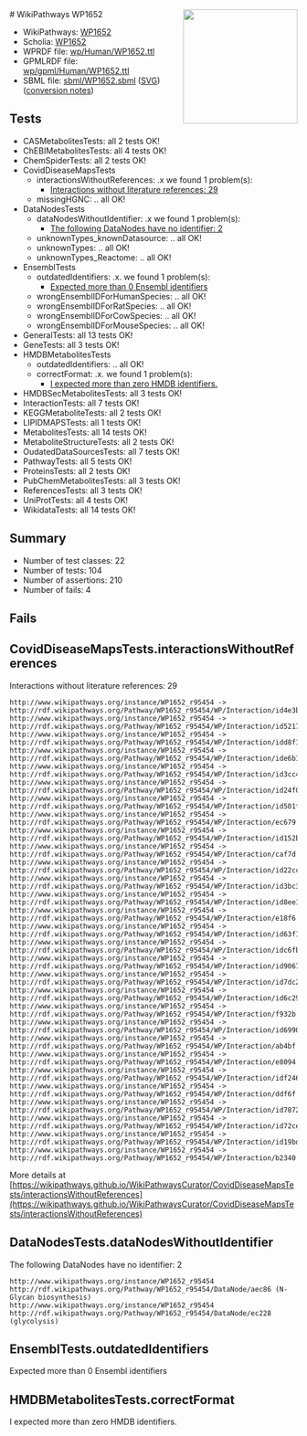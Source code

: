 <img style="float: right; width: 200px" src="../logo.png" />
# WikiPathways WP1652

* WikiPathways: [WP1652](https://identifiers.org/wikipathways:WP1652)
* Scholia: [WP1652](https://scholia.toolforge.org/wikipathways/WP1652)
* WPRDF file: [wp/Human/WP1652.ttl](../wp/Human/WP1652.ttl)
* GPMLRDF file: [wp/gpml/Human/WP1652.ttl](../wp/gpml/Human/WP1652.ttl)
* SBML file: [sbml/WP1652.sbml](../sbml/WP1652.sbml) ([SVG](../sbml/WP1652.svg)) ([conversion notes](../sbml/WP1652.txt))

## Tests
* CASMetabolitesTests: all 2 tests OK!
* ChEBIMetabolitesTests: all 4 tests OK!
* ChemSpiderTests: all 2 tests OK!
* CovidDiseaseMapsTests
    * interactionsWithoutReferences: .x we found 1 problem(s):
        * [Interactions without literature references: 29](#9701cd09)
    * missingHGNC: .. all OK!
* DataNodesTests
    * dataNodesWithoutIdentifier: .x we found 1 problem(s):
        * [The following DataNodes have no identifier: 2](#d2d32fa1)
    * unknownTypes_knownDatasource: .. all OK!
    * unknownTypes: .. all OK!
    * unknownTypes_Reactome: .. all OK!
* EnsemblTests
    * outdatedIdentifiers: .x. we found 1 problem(s):
        * [Expected more than 0 Ensembl identifiers](#f44398b7)
    * wrongEnsemblIDForHumanSpecies: .. all OK!
    * wrongEnsemblIDForRatSpecies: .. all OK!
    * wrongEnsemblIDForCowSpecies: .. all OK!
    * wrongEnsemblIDForMouseSpecies: .. all OK!
* GeneralTests: all 13 tests OK!
* GeneTests: all 3 tests OK!
* HMDBMetabolitesTests
    * outdatedIdentifiers: .. all OK!
    * correctFormat: .x. we found 1 problem(s):
        * [I expected more than zero HMDB identifiers.](#ad154c1e)
* HMDBSecMetabolitesTests: all 3 tests OK!
* InteractionTests: all 7 tests OK!
* KEGGMetaboliteTests: all 2 tests OK!
* LIPIDMAPSTests: all 1 tests OK!
* MetabolitesTests: all 14 tests OK!
* MetaboliteStructureTests: all 2 tests OK!
* OudatedDataSourcesTests: all 7 tests OK!
* PathwayTests: all 5 tests OK!
* ProteinsTests: all 2 tests OK!
* PubChemMetabolitesTests: all 3 tests OK!
* ReferencesTests: all 3 tests OK!
* UniProtTests: all 4 tests OK!
* WikidataTests: all 14 tests OK!


## Summary

* Number of test classes: 22
* Number of tests: 104
* Number of assertions: 210
* Number of fails: 4

## Fails

<a name="9701cd09" />

## CovidDiseaseMapsTests.interactionsWithoutReferences

Interactions without literature references: 29
```
http://www.wikipathways.org/instance/WP1652_r95454 -> http://rdf.wikipathways.org/Pathway/WP1652_r95454/WP/Interaction/id4e3bd400
http://www.wikipathways.org/instance/WP1652_r95454 -> http://rdf.wikipathways.org/Pathway/WP1652_r95454/WP/Interaction/id52173e61
http://www.wikipathways.org/instance/WP1652_r95454 -> http://rdf.wikipathways.org/Pathway/WP1652_r95454/WP/Interaction/idd8f1f96c
http://www.wikipathways.org/instance/WP1652_r95454 -> http://rdf.wikipathways.org/Pathway/WP1652_r95454/WP/Interaction/ide6b12002
http://www.wikipathways.org/instance/WP1652_r95454 -> http://rdf.wikipathways.org/Pathway/WP1652_r95454/WP/Interaction/id3cc40eae
http://www.wikipathways.org/instance/WP1652_r95454 -> http://rdf.wikipathways.org/Pathway/WP1652_r95454/WP/Interaction/id24f0d681
http://www.wikipathways.org/instance/WP1652_r95454 -> http://rdf.wikipathways.org/Pathway/WP1652_r95454/WP/Interaction/id501fdbdf
http://www.wikipathways.org/instance/WP1652_r95454 -> http://rdf.wikipathways.org/Pathway/WP1652_r95454/WP/Interaction/ec679
http://www.wikipathways.org/instance/WP1652_r95454 -> http://rdf.wikipathways.org/Pathway/WP1652_r95454/WP/Interaction/id152b21e7
http://www.wikipathways.org/instance/WP1652_r95454 -> http://rdf.wikipathways.org/Pathway/WP1652_r95454/WP/Interaction/caf7d
http://www.wikipathways.org/instance/WP1652_r95454 -> http://rdf.wikipathways.org/Pathway/WP1652_r95454/WP/Interaction/id22cca3e3
http://www.wikipathways.org/instance/WP1652_r95454 -> http://rdf.wikipathways.org/Pathway/WP1652_r95454/WP/Interaction/id3bc39e95
http://www.wikipathways.org/instance/WP1652_r95454 -> http://rdf.wikipathways.org/Pathway/WP1652_r95454/WP/Interaction/id8ee19973
http://www.wikipathways.org/instance/WP1652_r95454 -> http://rdf.wikipathways.org/Pathway/WP1652_r95454/WP/Interaction/e18f6
http://www.wikipathways.org/instance/WP1652_r95454 -> http://rdf.wikipathways.org/Pathway/WP1652_r95454/WP/Interaction/id63f14709
http://www.wikipathways.org/instance/WP1652_r95454 -> http://rdf.wikipathways.org/Pathway/WP1652_r95454/WP/Interaction/idc6fb77ca
http://www.wikipathways.org/instance/WP1652_r95454 -> http://rdf.wikipathways.org/Pathway/WP1652_r95454/WP/Interaction/id9067209f
http://www.wikipathways.org/instance/WP1652_r95454 -> http://rdf.wikipathways.org/Pathway/WP1652_r95454/WP/Interaction/id7dc2c47f
http://www.wikipathways.org/instance/WP1652_r95454 -> http://rdf.wikipathways.org/Pathway/WP1652_r95454/WP/Interaction/id6c29158
http://www.wikipathways.org/instance/WP1652_r95454 -> http://rdf.wikipathways.org/Pathway/WP1652_r95454/WP/Interaction/f932b
http://www.wikipathways.org/instance/WP1652_r95454 -> http://rdf.wikipathways.org/Pathway/WP1652_r95454/WP/Interaction/id69903d16
http://www.wikipathways.org/instance/WP1652_r95454 -> http://rdf.wikipathways.org/Pathway/WP1652_r95454/WP/Interaction/ab4bf
http://www.wikipathways.org/instance/WP1652_r95454 -> http://rdf.wikipathways.org/Pathway/WP1652_r95454/WP/Interaction/e8094
http://www.wikipathways.org/instance/WP1652_r95454 -> http://rdf.wikipathways.org/Pathway/WP1652_r95454/WP/Interaction/idf246e4b6
http://www.wikipathways.org/instance/WP1652_r95454 -> http://rdf.wikipathways.org/Pathway/WP1652_r95454/WP/Interaction/ddf6f
http://www.wikipathways.org/instance/WP1652_r95454 -> http://rdf.wikipathways.org/Pathway/WP1652_r95454/WP/Interaction/id78729652
http://www.wikipathways.org/instance/WP1652_r95454 -> http://rdf.wikipathways.org/Pathway/WP1652_r95454/WP/Interaction/id72ce6642
http://www.wikipathways.org/instance/WP1652_r95454 -> http://rdf.wikipathways.org/Pathway/WP1652_r95454/WP/Interaction/id19bd6540
http://www.wikipathways.org/instance/WP1652_r95454 -> http://rdf.wikipathways.org/Pathway/WP1652_r95454/WP/Interaction/b2340
```

More details at [https://wikipathways.github.io/WikiPathwaysCurator/CovidDiseaseMapsTests/interactionsWithoutReferences](https://wikipathways.github.io/WikiPathwaysCurator/CovidDiseaseMapsTests/interactionsWithoutReferences)

<a name="d2d32fa1" />

## DataNodesTests.dataNodesWithoutIdentifier

The following DataNodes have no identifier: 2
```
http://www.wikipathways.org/instance/WP1652_r95454 http://rdf.wikipathways.org/Pathway/WP1652_r95454/DataNode/aec86 (N-Glycan biosynthesis)
http://www.wikipathways.org/instance/WP1652_r95454 http://rdf.wikipathways.org/Pathway/WP1652_r95454/DataNode/ec228 (glycolysis)
```

<a name="f44398b7" />

## EnsemblTests.outdatedIdentifiers

Expected more than 0 Ensembl identifiers
<a name="ad154c1e" />

## HMDBMetabolitesTests.correctFormat

I expected more than zero HMDB identifiers.
